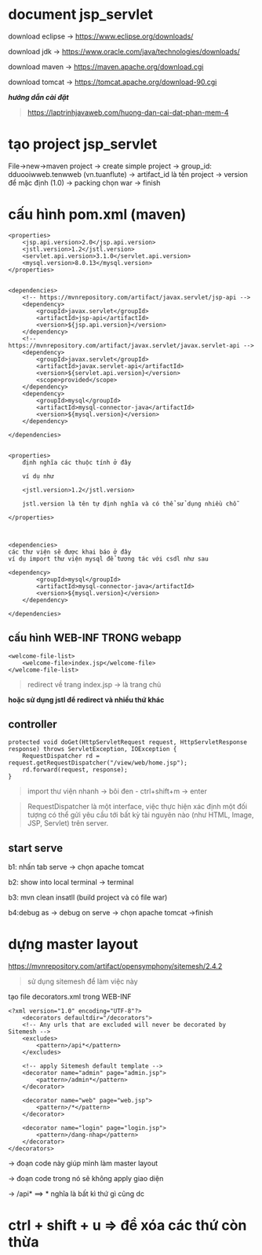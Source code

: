 # document jsp_servlet

download eclipse  -> https://www.eclipse.org/downloads/

download jdk      -> https://www.oracle.com/java/technologies/downloads/

download maven    -> https://maven.apache.org/download.cgi

download tomcat   -> https://tomcat.apache.org/download-90.cgi

***hướng dẫn cài đặt***

> https://laptrinhjavaweb.com/huong-dan-cai-dat-phan-mem-4


# tạo project jsp_servlet
File->new->maven project -> create simple project -> group_id: dduooiwweb.tenwweb (vn.tuanflute) -> artifact_id là tên project -> version để mặc định (1.0) -> packing chọn war -> finish

# cấu hình pom.xml (maven)

    <properties>
		<jsp.api.version>2.0</jsp.api.version>
		<jstl.version>1.2</jstl.version>
		<servlet.api.version>3.1.0</servlet.api.version>
		<mysql.version>8.0.13</mysql.version>
	</properties>


	<dependencies>
		<!-- https://mvnrepository.com/artifact/javax.servlet/jsp-api -->
		<dependency>
			<groupId>javax.servlet</groupId>
			<artifactId>jsp-api</artifactId>
			<version>${jsp.api.version}</version>
		</dependency>
		<!-- https://mvnrepository.com/artifact/javax.servlet/javax.servlet-api -->
		<dependency>
			<groupId>javax.servlet</groupId>
			<artifactId>javax.servlet-api</artifactId>
			<version>${servlet.api.version}</version>
			<scope>provided</scope>
		</dependency>
		<dependency>
			<groupId>mysql</groupId>
			<artifactId>mysql-connector-java</artifactId>
			<version>${mysql.version}</version>
		</dependency>

	</dependencies>

 
    <properties> 
        định nghĩa các thuộc tính ở đây

        ví dụ như

        <jstl.version>1.2</jstl.version>

        jstl.version là tên tự định nghĩa và có thể sử dụng nhiều chỗ 

    </properties>



    <dependencies>
    các thư viện sẽ được khai báo ở đây 
    ví dụ import thư viện mysql để tương tác với csdl như sau

    <dependency>
			<groupId>mysql</groupId>
			<artifactId>mysql-connector-java</artifactId>
			<version>${mysql.version}</version>
		</dependency>

    </dependencies>


## cấu hình WEB-INF TRONG webapp
    <welcome-file-list>
		<welcome-file>index.jsp</welcome-file>
	</welcome-file-list>

> redirect về trang index.jsp -> là trang chủ

 **hoặc sử dụng jstl để redirect và nhiều thứ khác**

## controller

    protected void doGet(HttpServletRequest request, HttpServletResponse response) throws ServletException, IOException {
		RequestDispatcher rd = request.getRequestDispatcher("/view/web/home.jsp");
		rd.forward(request, response);
	}

> import thư viện nhanh -> bôi đen - ctrl+shift+m -> enter

> RequestDispatcher là một interface, việc thực hiện xác định một đối tượng có thể gửi yêu cầu tới bất kỳ tài nguyên nào   (như HTML, Image, JSP, Servlet) trên server.

## start serve 
b1: nhấn tab serve -> chọn apache tomcat 

b2: show into local terminal -> terminal

b3: mvn clean insatll (build project và có file war)

b4:debug as -> debug on serve -> chọn apache tomcat ->finish

# dựng master layout
https://mvnrepository.com/artifact/opensymphony/sitemesh/2.4.2

> sử dụng sitemesh để làm việc này

tạo file decorators.xml trong WEB-INF

    <?xml version="1.0" encoding="UTF-8"?>
        <decorators defaultdir="/decorators">
        <!-- Any urls that are excluded will never be decorated by Sitemesh -->
        <excludes>
            <pattern>/api*</pattern>
        </excludes>
        
        <!-- apply Sitemesh default template -->
        <decorator name="admin" page="admin.jsp">
            <pattern>/admin*</pattern>
        </decorator>
        
        <decorator name="web" page="web.jsp">
            <pattern>/*</pattern>
        </decorator>
        
        <decorator name="login" page="login.jsp">
            <pattern>/dang-nhap</pattern>
        </decorator>
    </decorators>

-> đoạn code này giúp mình làm master layout

-> đoạn code trong  <excludes> nó sẽ không apply giao diện

-> /api*  ==> * nghĩa là bất kì thứ gì cũng dc

# ctrl + shift + u => để xóa các thứ còn thừa
